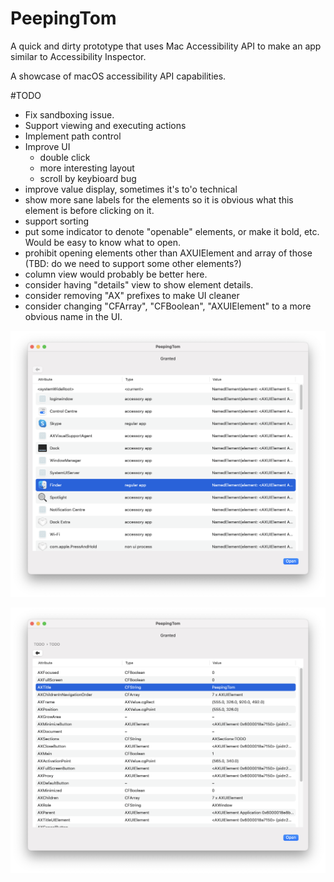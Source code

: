 # PeepingTom
A quick and dirty prototype that uses Mac Accessibility API to make an app similar to Accessibility Inspector.

A showcase of macOS accessibility API capabilities.

#TODO
- Fix sandboxing issue.
- Support viewing and executing actions
- Implement path control
- Improve UI
    - double click
     - more interesting layout
     - scroll by keybioard bug
- improve value display, sometimes it's to'o technical
- show more sane labels for the elements so it is obvious what this element is before clicking on it.
- support sorting
- put some indicator to denote "openable" elements, or make it bold, etc. Would be easy to know what to open.
- prohibit opening elements other than AXUIElement and array of those (TBD: do we need to support some other elements?)
- column view would probably be better here.
- consider having "details" view to show element details.
- consider removing "AX" prefixes to make UI cleaner
- consider changing "CFArray", "CFBoolean", "AXUIElement" to a more obvious name in the UI. 

![ScreenShot](Screenshots/screenshot1.png)

![ScreenShot](Screenshots/screenshot2.png)

